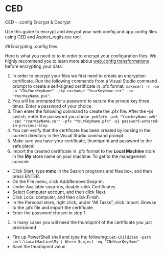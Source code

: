 # CED
CED - .config Encrypt &amp; Decrypt

Use this guide to encrypt and decyrpt your web.config and app.config files using CED and Aspnet_regiis.exe tool.

##Encrypting .config files.

Here is what you need to to in order to encrypt your configuration files. We highly recommend you to learn more about [web.config transformations](https://msdn.microsoft.com/en-us/library/dd465318(v=vs.100).aspx) before encrypting your data.

1. In order to encrypt your files we first need to create an encryption certificate. Run the following commands from a Visual Studio command prompt to create a self-signed certificate in .pfx format. `makecert -r -pe -n "CN=YourKeyName" -sky exchange "YourKeyName.cer" -sv "YourKeyName.pvk"`. 
1. You will be prompted for a password to secure the private key three times. Enter a password of your choice.
1. Then enter the following command to create the .pfx file. After the –pi switch, enter the password you chose. `pvk2pfx -pvk "YourKeyName.pvk" -spc "YourKeyName.cer" -pfx "YourKeyName.pfx" -pi password-entered-in-previous-step`
1. You can verify that the certificate has been created by looking in the current directory in the Visual Studio command prompt.
1. Make sure you have your certificate, thumbprint and password to the safe place!
1.  Import the created certificate in .pfx format to the **Local Machine** store in the **My** store name on your machine. To get to the management console:
 * Click Start, type **mmc** in the Search programs and files box, and then press ENTER.
 * On the File menu, click Add/Remove Snap-in.
 * Under Available snap-ins, double-click Certificates.
 * Select Computer account, and then click Next.
 * Click Local computer, and then click Finish.
 * In the Personal store, right click, under “All Tasks”, click Import. Browse to the .pfx file and import the certificate.
 * Enter the password chosen in step 1.
1. In many cases you will need the thumbprint of the certificate you just provisioned
 * Fire up PowerShell shell and type the following: `Get-ChildItem -path cert:\LocalMachine\My | Where Subject -eq "CN=YourKeyName"`
 * Save the thumbprint value

